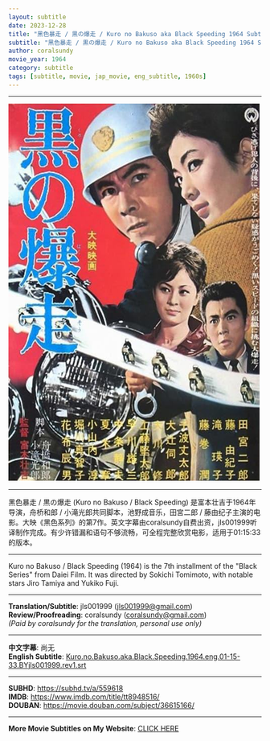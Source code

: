 ```yaml
---
layout: subtitle
date: 2023-12-28
title: "黑色暴走 / 黒の爆走 / Kuro no Bakuso aka Black Speeding 1964 Subtitle (English)"
subtitle: "黑色暴走 / 黒の爆走 / Kuro no Bakuso aka Black Speeding 1964 Subtitle (English)"
author: coralsundy
movie_year: 1964
category: subtitle
tags: [subtitle, movie, jap_movie, eng_subtitle, 1960s]
---
```


------

<img src="../assets/tt8948516.jpg" alt="tt8948516_cover_art" />

------

黑色暴走 / 黒の爆走 (Kuro no Bakuso / Black Speeding) 是富本壮吉于1964年导演，舟桥和郎 / 小滝光郎共同脚本，池野成音乐，田宮二郎 / 藤由纪子主演的电影。大映《黑色系列》的第7作。英文字幕由coralsundy自费出资，jls001999听译制作完成。有少许错漏和语句不够流畅，可全程完整欣赏电影，适用于01:15:33的版本。

------

Kuro no Bakuso / Black Speeding (1964) is the 7th installment of the "Black Series" from Daiei Film. It was directed by Sokichi Tomimoto, with notable stars Jiro Tamiya and Yukiko Fuji.

------

**Translation/Subtitle**: jls001999 (jls001999@gmail.com)<br>
**Review/Proofreading**: coralsundy (coralsundy@gmail.com)<br>
*(Paid by coralsundy for the translation, personal use only)*

------

**中文字幕**: 尚无<br>
**English Subtitle**: [Kuro.no.Bakuso.aka.Black.Speeding.1964.eng.01-15-33.BYjls001999.rev1.srt](../subtitles/Kuro.no.Bakuso.aka.Black.Speeding.1964.eng.01-15-33.BYjls001999.rev1.srt)

------

**SUBHD**: <https://subhd.tv/a/559618><br>
**IMDB**: <https://www.imdb.com/title/tt8948516/><br>
**DOUBAN**: <https://movie.douban.com/subject/36615166/>

------

**More Movie Subtitles on My Website**: <a href='{% post_url 2021-01-10-subtitles-summary-list %}'>CLICK HERE</a>


